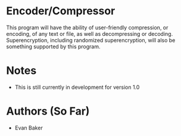 # Encoder/Compressor
This program will have the ability of user-friendly compression, or encoding, of any text or file, as well as decompressing or decoding. Superencryption, including randomized superencryption, will also be something supported by this program. 


# Notes
- This is still currently in development for version 1.0

# Authors (So Far)
- Evan Baker

